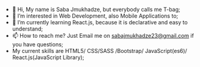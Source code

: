 - 👋 Hi, My name is Saba Jmukhadze, but everybody calls me T-bag;
- 👀 I’m interested in Web Development, also Mobile Applications to;
- 🌱 I’m currently learning React.js, because it is declarative and easy to understand;
- 📫 How to reach me? Just Email me on sabajmukhadze23@gmail.com if you have questions;
- My current skills are HTML5/ CSS/SASS /Bootstrap/ JavaScript(es6)/ React.js(JavaScript Library);
